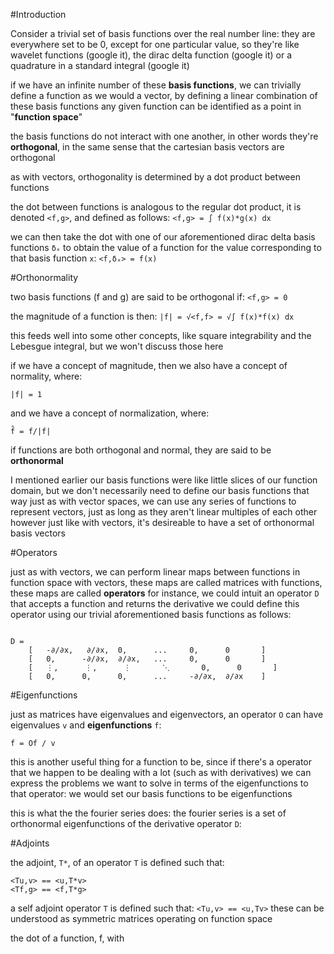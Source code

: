 #Introduction

Consider a trivial set of basis functions over the real number line: 
they are everywhere set to be 0, except for one particular value, 
so they're like wavelet functions (google it), the dirac delta function (google it)
or a quadrature in a standard integral (google it)

if we have an infinite number of these **basis functions**, 
we can trivially define a function as we would a vector, 
by defining a linear combination of these basis functions
any given function can be identified as a point in "**function space**"

the basis functions do not interact with one another, 
in other words they're **orthogonal**, 
in the same sense that the cartesian basis vectors are orthogonal

as with vectors, orthogonality is determined by a dot product between functions

the dot between functions is analogous to the regular dot product, 
it is denoted `<f,g>`, and defined as follows:
`
<f,g> = ∫ f(x)*g(x) dx
`

we can then take the dot with one of our aforementioned dirac delta basis functions `δₓ` 
to obtain the value of a function for the value corresponding to that basis function `x`:
`
<f,δₓ> = f(x)
`

#Orthonormality

two basis functions (f and g) are said to be orthogonal if:
`
<f,g> = 0
`

the magnitude of a function is then:
`
|f| = √<f,f> = √∫ f(x)*f(x) dx
`

this feeds well into some other concepts, like square integrability and the Lebesgue integral,
but we won't discuss those here 

if we have a concept of magnitude, then we also have a concept of normality, where:

`
|f| = 1
`

and we have a concept of normalization, where:

`
f̂ = f/|f|
`

if functions are both orthogonal and normal, 
they are said to be **orthonormal**

I mentioned earlier our basis functions were like little slices of our function domain, 
but we don't necessarily need to define our basis functions that way
just as with vector spaces, we can use any series of functions to represent vectors,
just as long as they aren't linear multiples of each other
however just like with vectors, it's desireable to have a set of orthonormal basis vectors

#Operators

just as with vectors, we can perform linear maps between functions in function space
with vectors, these maps are called matrices
with functions, these maps are called **operators**
for instance, we could intuit an operator `D` that accepts a function and returns the derivative
we could define this operator using our trivial aforementioned basis functions as follows:

```

D = 
	[ 	-∂/∂x,	 ∂/∂x, 	0,    	... 	0,  	0   	]
	[ 	0,  	-∂/∂x,	∂/∂x, 	... 	0,  	0   	]
	[ 	⋮,  	⋮,   	⋮    	⋱   	0,  	0   	]
	[ 	0,  	0,  	0,   	... 	-∂/∂x,	∂/∂x 	]

```

#Eigenfunctions

just as matrices have eigenvalues and eigenvectors, 
an operator `O` can have eigenvalues `v` and **eigenfunctions** `f`:

`
f = Of / v
`

this is another useful thing for a function to be, 
since if there's a operator that we happen to be dealing with a lot 
(such as with derivatives) we can express the problems we want to solve
in terms of the eigenfunctions to that operator:
we would set our basis functions to be eigenfunctions

this is what the the fourier series does:
the fourier series is a set of orthonormal eigenfunctions of the derivative operator `D`:

#Adjoints

the adjoint, `T*`, of an operator `T` is defined such that:

```
<Tu,v> == <u,T*v>
<Tf,g> == <f,T*g>
```

a self adjoint operator `T` is defined such that:
`
<Tu,v> == <u,Tv>
`
these can be understood as symmetric matrices operating on function space

the dot of a function, f, with 